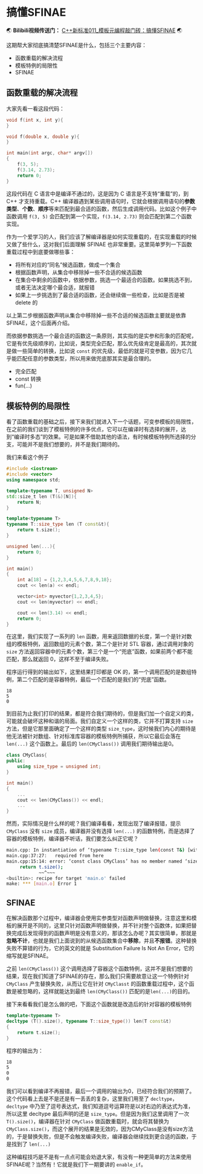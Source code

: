 # 搞懂SFINAE


:earth_asia: **Bilibili视频传送门：** [C++新标准011\_模板元编程敲门砖：搞懂SFINAE](https://www.bilibili.com/video/BV1yr4y1t7qo?spm_id_from=333.999.0.0) :earth_asia:

这期帮大家彻底搞清楚SFINAE是什么，包括三个主要内容：

- 函数重载的解决流程
- 模板特例的局限性
- SFINAE

## 函数重载的解决流程

大家先看一看这段代码：

```C++
void f(int x, int y){
}

void f(double x, double y){
}

int main(int argc, char* argv[])
{
    f(3, 5);
    f(3.14, 2.73);
    return 0;
}
```

这段代码在 C 语言中是编译不通过的，这是因为 C 语言是不支特“重载”的，到 C++ 才支持重载。C++ 编译器遇到某些调用语句时，它就会根据调用语句的**参数类型**、**个数**、**顺序**等来匹配到最合适的函数，然后生成调用代码。比如这个例子中函数调用 `f(3, 5)` 会匹配到第一个实现，`f(3.14, 2.73)` 则会匹配到第二个函数实现。

作为一个爱学习的人，我们应该了解编译器是如何实现重载的，在实现重载的时候又做了些什么，这对我们后面理解 SFINAE 也非常重要。这里简单罗列一下函数重载过程中到底要做哪些事：

- 将所有对应的“同名”候选函数，做成一个集合
- 根据函数声明，从集合中移除掉一些不合适的候选函数
- 在集合中剩余的函数中，依据参数，挑选一个最适合的函数。如果挑选不到，或者无法决定哪个最合适，就报错
- 如果上一步挑选到了最合适的函数，还会继续做一些检查，比如是否是被 delete 的

以上第二步根据函数声明从集合中移除掉一些不合适的候选函数主要就是依靠 SFINAE，这个后面再介绍。

而依据参数挑选一个最合适的函数这一条原则，其实指的是实参和形象的匹配呢，它是有优先级顺序的，比如说，类型完全匹配，那么优先级肯定是最高的，其次就是做一些简单的转换，比如说 `const` 的优先级，最低的就是可变参数，因为它几乎能匹配任意的参数类型，所以用来做兜底那其实是最合理的。

- 完全匹配
- const 转换
- fun(...)



## 模板特例的局限性

看了函数重载的基础之后，接下来我们就进入下一个话题，可变参模板的局限性，在之前的我们谈到了模板特例的许多优点，它可以在编译时有选择的展开，达到“编译时多态”的效果。可是如果不借助其他的语法，有时候模板特例所选择的分支，可能并不是我们想要的，并不是我们期待的。

我们来看这个例子

```c++
#include <iostream>
#include <vector>
using namespace std;

template<typename T, unsigned N>
std::size_t len (T(&)[N]){
    return N;
}

template<typename T>
typename T::size_type len (T const&t){
    return t.size();
}

unsigned len(...){
    return 0;
}

int main()
{
    int a[18] = {1,2,3,4,5,6,7,8,9,18};
    cout << len(a) << endl;

    vector<int> myvector{1,2,3,4,5};
    cout << len(myvector) << endl;

    cout << len(3.14) << endl;
    return 0;
}
```

在这里，我们实现了一系列的 `len` 函数，用来返回数据的长度，第一个是针对数组的模板特例，返回数组的元素个数，第二个是针对 STL 容器，通过调用对象的 `size` 方法返回容器中的元素个数，第三个是一个“兜底”函数，如果前两个都不能匹配，那么就返回 0，这样不至于编译失败。

程序运行得到的输出如下，这里结果打印都是 OK 的，第一个调用匹配的是数组特例，第二个匹配的是容器特例，最后一个匹配的是我们的“兜底”函数。

```
18
5
0
```

到目前为止我们打印的结果，都是符合我们期待的，但是我们加一个自定义的类，可能就会破坏这种和谐的局面。我们自定义一个这样的类，它并不打算支持 `size` 方法，但是它那里面确定了一个这样的类型  `size_type`，这时候我们内心的期待是他无法被针对数组、针对标准库容器的模板特例所捕获，所以它最后会落在 `len(...)` 这个函数上。最后的  `len(CMyClass())`  调用我们期待输出是0。

```c++
class CMyClass{
public:
    using size_type = unsigned int;
}

int main()
{
    ...
    cout << len(CMyClass()) << endl;
    ...
}
```

然而，实际情况是什么样的呢？我们编译看看，发现出现了编译报错，提示 `CMyClass` 没有 `size` 成员，编译器并没有选择 `len(...)` 的函数特例，而是选择了容器的模板特例，编译器不听话，我们要怎么纠正它呢？

```bash
main.cpp: In instantiation of ‘typename T::size_type len(const T&) [with T = CMyClass; typename T::size_type = unsigned int]’:
main.cpp:37:27:   required from here
main.cpp:15:14: error: ‘const class CMyClass’ has no member named ‘size’
     return t.size();
            ~~^~~~
<builtin>: recipe for target 'main.o' failed
make: *** [main.o] Error 1
```

## SFINAE

在解决函数那个过程中，编译器会使用实参类型对函数声明做替换，注意这里和模板的展开是不同的，这里只针对函数声明做替换，并不针对整个函数体，如果把替换完成后发现得到的函数声明是没有意义的，那该怎么办呢？其实很简单，那就是**忽略不计**，也就是我们上面说到的从候选函数集合中**移除**，并且**不报错**。这种替换失败不算错的行为，它的英文的就是 Substitution Failure Is Not An Error，它的缩写就是SFINAE。

之前 `len(CMyClass())`  这个调用选择了容器这个函数特例，这并不是我们想要的结果，现在我们知道了SFINAE的存在，那么我们只需要故意让这一个特例针对 `CMyClass` 产生替换失败，从而让它在针对 `CMyClasst` 的函数重载过程中，这个函数是被忽略的，这样就能达到最终 `len(CMyClass())` 匹配的是`len(...)`的目的。

接下来看看我们是怎么做的吧，下面这个函数就是改造后的针对容器的模板特例

```c++
template<typename T>
decltype (T().size(), typename T::size_type()) len(T const&t)
{
    return t.size();
}
```

程序的输出为：

```bash
18
5
0
0
```

我们可以看到编译不再报错，最后一个调用的输出为0，已经符合我们的预期了。这个代码看上去是不是还是有一丢丢的复杂，这里我们用至了 `decltype`，`decltype` 中乃至了逗号表达式，我们知道逗号运算符是以对右边的表达式为准，所以这里 decltype 最后声明的还是 `size_type`。但是因为我们这里调用了一次 `T().size()`，编译器在针对 `CMyClass` 做函数重载时，就会将其替换为 `CMyClass.size()`，而这个展开的结果是无效的，因为CMyClass是没有size方法的，于是替换失败，但是不会触发编译失败，编译器会继续找到更合适的函数，于是找到了 `len(...)`

这种编程技巧是不是有一点点可能会劝退大家，有没有一种更简单的方法来使用SFINAE呢？当然有！它就是我们下一期要讲的 `enable_if`。


